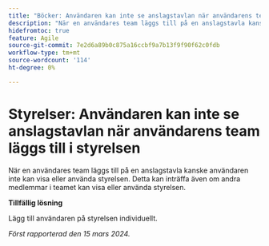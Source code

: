 ```yaml
---
title: "Böcker: Användaren kan inte se anslagstavlan när användarens team läggs till i anslagstavlan"
description: "När en användares team läggs till på en anslagstavla kanske användaren inte kan visa eller använda styrelsen. Detta kan inträffa även om andra medlemmar i teamet kan visa eller använda styrelsen. Det finns en lösning."
hidefromtoc: true
feature: Agile
source-git-commit: 7e2d6a89b0c875a16ccbf9a7b13f9f90f62c0fdb
workflow-type: tm+mt
source-wordcount: '114'
ht-degree: 0%

---
```



# Styrelser: Användaren kan inte se anslagstavlan när användarens team läggs till i styrelsen

När en användares team läggs till på en anslagstavla kanske användaren inte kan visa eller använda styrelsen. Detta kan inträffa även om andra medlemmar i teamet kan visa eller använda styrelsen.

**Tillfällig lösning**

Lägg till användaren på styrelsen individuellt.

_Först rapporterad den 15 mars 2024._
